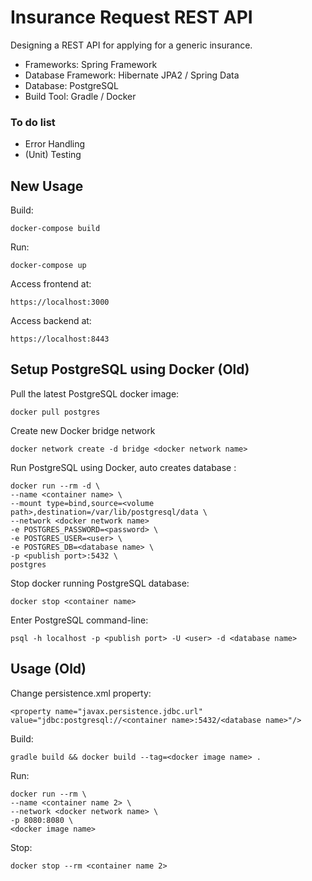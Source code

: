 # Insurance Request REST API

Designing a REST API for applying for a generic insurance.

* Frameworks: Spring Framework
* Database Framework: Hibernate JPA2 / Spring Data
* Database: PostgreSQL
* Build Tool: Gradle / Docker

### To do list

* Error Handling
* (Unit) Testing

## New Usage

Build:

```
docker-compose build
```

Run:

```
docker-compose up
```

Access frontend at:

```
https://localhost:3000
```

Access backend at:

```
https://localhost:8443
```

## Setup PostgreSQL using Docker (Old)

Pull the latest PostgreSQL docker image:

```
docker pull postgres
```

Create new Docker bridge network

```
docker network create -d bridge <docker network name>
```

Run PostgreSQL using Docker, auto creates database :

```
docker run --rm -d \
--name <container name> \
--mount type=bind,source=<volume path>,destination=/var/lib/postgresql/data \
--network <docker network name>
-e POSTGRES_PASSWORD=<password> \
-e POSTGRES_USER=<user> \
-e POSTGRES_DB=<database name> \
-p <publish port>:5432 \
postgres
```

Stop docker running PostgreSQL database:

```
docker stop <container name>
```

Enter PostgreSQL command-line:

```
psql -h localhost -p <publish port> -U <user> -d <database name>
```

## Usage (Old)

Change persistence.xml property:

```
<property name="javax.persistence.jdbc.url" value="jdbc:postgresql://<container name>:5432/<database name>"/>
```

Build:

```
gradle build && docker build --tag=<docker image name> .
```

Run:

```
docker run --rm \
--name <container name 2> \
--network <docker network name> \
-p 8080:8080 \
<docker image name>
```

Stop:

```
docker stop --rm <container name 2>
```
